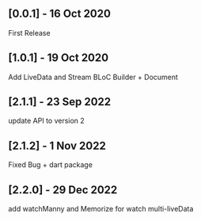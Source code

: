 ## [0.0.1] - 16 Oct 2020

First Release

## [1.0.1] - 19 Oct 2020

Add LiveData and Stream BLoC Builder + Document

## [2.1.1] - 23 Sep 2022

update API to version 2

## [2.1.2] - 1 Nov 2022

Fixed Bug + dart package

## [2.2.0] - 29 Dec 2022

add watchManny and Memorize for watch multi-liveData
